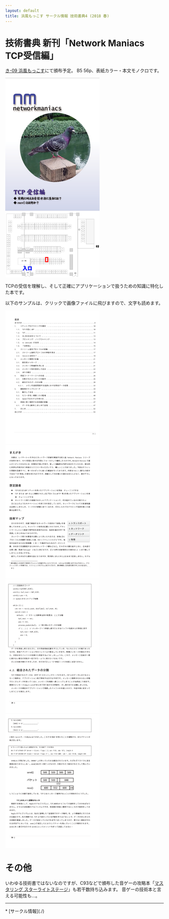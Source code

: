 ```yaml
---
layout: default
title: 浜風もっこす サークル情報 技術書典4 (2018 春)
---
```


技術書典 新刊「Network Maniacs TCP受信編」
====
[き-09 浜風もっこす](https://techbookfest.org/event/tbf04/circle/17400001)にて頒布予定。
B5 56p、表紙カラー・本文モノクロです。

<img src="./tb4/nwm_tcp_recv_cover.png" alt="表紙" style="width: 300px;"/>
<img src="./tb4/tb4_space.png" alt="浜風もっこす 配置" style="width: 300px;"/>


TCPの受信を理解し、そして正確にアプリケーションで扱うための知識に特化した本です。

以下のサンプルは、クリックで画像ファイルに飛びますので、文字も読めます。

[<img src="./tb4/nwm_tcp_recv_index.png" alt="本文サンプル1" style="width: 300px;"/>](./tb4/nwm_tcp_recv_index.png)
[<img src="./tb4/nwm_tcp_recv_preface.png" alt="本文サンプル2" style="width: 300px;"/>](./tb4/nwm_tcp_recv_preface.png)
[<img src="./tb4/nwm_tcp_recv_28_tcp1.png" alt="本文サンプル3" style="width: 300px;"/>](./tb4/nwm_tcp_recv_28_tcp1.png)
[<img src="./tb4/nwm_tcp_recv_50_tcp2.png" alt="本文サンプル4" style="width: 300px;"/>](./tb4/nwm_tcp_recv_50_tcp2.png)


その他
====
いわゆる技術書ではないなのですが、C93などで頒布した音ゲーの攻略本「[マスタリング スターライトステージ](./c93.html)」も若干数持ち込みます。
音ゲーの技術本と言える可能性も…。

<hr/>
* [サークル情報](./)
